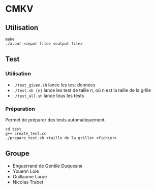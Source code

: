 # CMKV

## Utilisation

```shell
make
./a.out <input file> <output file>
```

## Test

### Utilisation

- ```./test_given.sh``` lance les test données
- ```./test.sh {n}``` lance les test de taille n, où n est la taille de la grille
- ```./test_all.sh``` lance tous les tests

### Préparation

Permet de préparer des tests automatiquement.
```shell
cd test
g++ create_test.cc
./prepare_test.sh <taille de la grille> <fichier>
```

## Groupe

- Enguerrand de Gentile Duquesne
- Youenn Loie
- Guillaume Larue
- Nicolas Trabet
